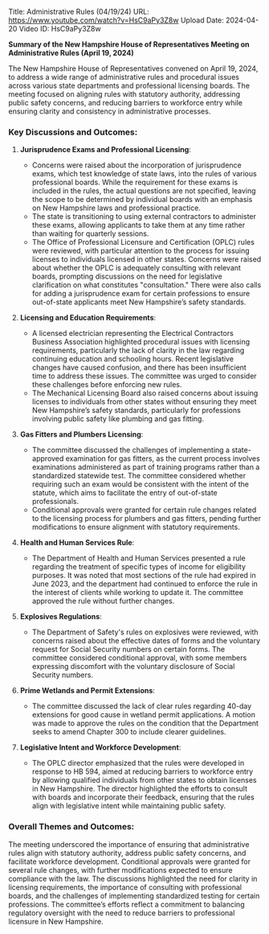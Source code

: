 Title: Administrative Rules (04/19/24)
URL: https://www.youtube.com/watch?v=HsC9aPy3Z8w
Upload Date: 2024-04-20
Video ID: HsC9aPy3Z8w

**Summary of the New Hampshire House of Representatives Meeting on Administrative Rules (April 19, 2024)**

The New Hampshire House of Representatives convened on April 19, 2024, to address a wide range of administrative rules and procedural issues across various state departments and professional licensing boards. The meeting focused on aligning rules with statutory authority, addressing public safety concerns, and reducing barriers to workforce entry while ensuring clarity and consistency in administrative processes.

### Key Discussions and Outcomes:

1. **Jurisprudence Exams and Professional Licensing**:
   - Concerns were raised about the incorporation of jurisprudence exams, which test knowledge of state laws, into the rules of various professional boards. While the requirement for these exams is included in the rules, the actual questions are not specified, leaving the scope to be determined by individual boards with an emphasis on New Hampshire laws and professional practice.
   - The state is transitioning to using external contractors to administer these exams, allowing applicants to take them at any time rather than waiting for quarterly sessions.
   - The Office of Professional Licensure and Certification (OPLC) rules were reviewed, with particular attention to the process for issuing licenses to individuals licensed in other states. Concerns were raised about whether the OPLC is adequately consulting with relevant boards, prompting discussions on the need for legislative clarification on what constitutes "consultation." There were also calls for adding a jurisprudence exam for certain professions to ensure out-of-state applicants meet New Hampshire’s safety standards.

2. **Licensing and Education Requirements**:
   - A licensed electrician representing the Electrical Contractors Business Association highlighted procedural issues with licensing requirements, particularly the lack of clarity in the law regarding continuing education and schooling hours. Recent legislative changes have caused confusion, and there has been insufficient time to address these issues. The committee was urged to consider these challenges before enforcing new rules.
   - The Mechanical Licensing Board also raised concerns about issuing licenses to individuals from other states without ensuring they meet New Hampshire’s safety standards, particularly for professions involving public safety like plumbing and gas fitting.

3. **Gas Fitters and Plumbers Licensing**:
   - The committee discussed the challenges of implementing a state-approved examination for gas fitters, as the current process involves examinations administered as part of training programs rather than a standardized statewide test. The committee considered whether requiring such an exam would be consistent with the intent of the statute, which aims to facilitate the entry of out-of-state professionals.
   - Conditional approvals were granted for certain rule changes related to the licensing process for plumbers and gas fitters, pending further modifications to ensure alignment with statutory requirements.

4. **Health and Human Services Rule**:
   - The Department of Health and Human Services presented a rule regarding the treatment of specific types of income for eligibility purposes. It was noted that most sections of the rule had expired in June 2023, and the department had continued to enforce the rule in the interest of clients while working to update it. The committee approved the rule without further changes.

5. **Explosives Regulations**:
   - The Department of Safety's rules on explosives were reviewed, with concerns raised about the effective dates of forms and the voluntary request for Social Security numbers on certain forms. The committee considered conditional approval, with some members expressing discomfort with the voluntary disclosure of Social Security numbers.

6. **Prime Wetlands and Permit Extensions**:
   - The committee discussed the lack of clear rules regarding 40-day extensions for good cause in wetland permit applications. A motion was made to approve the rules on the condition that the Department seeks to amend Chapter 300 to include clearer guidelines.

7. **Legislative Intent and Workforce Development**:
   - The OPLC director emphasized that the rules were developed in response to HB 594, aimed at reducing barriers to workforce entry by allowing qualified individuals from other states to obtain licenses in New Hampshire. The director highlighted the efforts to consult with boards and incorporate their feedback, ensuring that the rules align with legislative intent while maintaining public safety.

### Overall Themes and Outcomes:
The meeting underscored the importance of ensuring that administrative rules align with statutory authority, address public safety concerns, and facilitate workforce development. Conditional approvals were granted for several rule changes, with further modifications expected to ensure compliance with the law. The discussions highlighted the need for clarity in licensing requirements, the importance of consulting with professional boards, and the challenges of implementing standardized testing for certain professions. The committee’s efforts reflect a commitment to balancing regulatory oversight with the need to reduce barriers to professional licensure in New Hampshire.